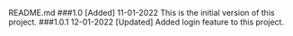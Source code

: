 README.md
###1.0
[Added]
11-01-2022
This is the initial version of this project.
###1.0.1
12-01-2022
[Updated]
Added login feature to this project.